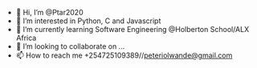 - 👋 Hi, I’m @Ptar2020
- 👀 I’m interested in Python, C and Javascript 
- 🌱 I’m currently learning Software Engineering @Holberton School/ALX Africa 
- 💞️ I’m looking to collaborate on ...
- 📫 How to reach me +254725109389//peteriolwande@gmail.com

<!---
Ptar2020/Ptar2020 is a ✨ special ✨ repository because its `README.md` (this file) appears on your GitHub profile.
You can click the Preview link to take a look at your changes.
--->
